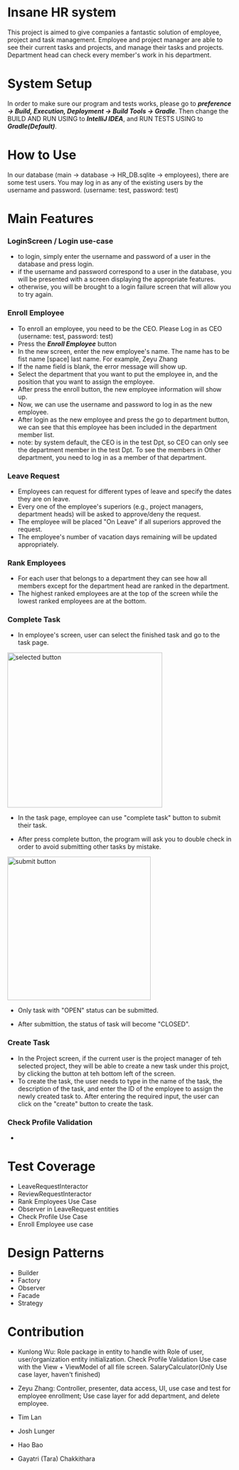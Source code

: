 # Insane HR system

This project is aimed to give companies a fantastic solution of employee, project and task management. Employee and project manager are able to see their current tasks and projects, and manage their tasks and projects. Department head can check every member's work in his department. 

# System Setup

In order to make sure our program and tests works, please go to ***preference -> Build, Execution, Deployment -> Build Tools -> Gradle***.
Then change the BUILD AND RUN USING to ***IntelliJ IDEA***, and RUN TESTS USING to ***Gradle(Default)***.


# How to Use

In our database (main -> database -> HR_DB.sqlite -> employees), there are some test users. 
You may log in as any of the existing users by the username and password. (username: test, password: test)

# Main Features

### LoginScreen / Login use-case
  - to login, simply enter the username and password of a user in the database and press login.
  - if the username and password correspond to a user in the database, you will be presented with a screen displaying the appropriate features.
  - otherwise, you will be brought to a login failure screen that will allow you to try again.

### Enroll Employee
  - To enroll an employee, you need to be the CEO. Please Log in as CEO (username: test, password: test)
  - Press the ***Enroll Employee*** button
  - In the new screen, enter the new employee's name. The name has to be fist name [space] last name. For example, Zeyu Zhang
  - If the name field is blank, the error message will show up.
  - Select the department that you want to put the employee in, and the position that you want to assign the employee.
  - After press the enroll button, the new employee information will show up.
  - Now, we can use the username and password to log in as the new employee.
  - After login as the new employee and press the go to department button, we can see that this employee has been included in the department member list.
  - note: by system default, the CEO is in the test Dpt, so CEO can only see the department member in the test Dpt. To see the members in Other department, you need to log in as a member of that department. 

### Leave Request
- Employees can request for different types of leave and specify the dates they are on leave.
- Every one of the employee's superiors (e.g., project managers, department heads) will be asked to approve/deny the request.
- The employee will be placed "On Leave" if all superiors approved the request.
- The employee's number of vacation days remaining will be updated appropriately.

### Rank Employees
- For each user that belongs to a department they can see how all members except for the department head are ranked in the department. 
- The highest ranked employees are at the top of the screen while the lowest ranked employees are at the bottom.

### Complete Task
- In employee's screen, user can select the finished task and go to the task page.
<img width="348" alt="selected button" src="https://user-images.githubusercontent.com/98726309/206615126-ec191ff2-123f-435e-aaa5-fc1ac216371b.png">

- In the task page, employee can use "complete task" button to submit their task.

- After press complete button, the program will ask you to double check in order to avoid submitting other tasks by mistake.
<img width="322" alt="submit button" src="https://user-images.githubusercontent.com/98726309/206615561-6ca2e178-b5b7-4f1c-9018-af10f47f0113.png">

- Only task with "OPEN" status can be submitted.

- After submittion, the status of task will become "CLOSED".

### Create Task
- In the Project screen, if the current user is the project manager of teh selected project, they will be able to create a new task under this projct, by clicking the button at teh bottom left of the screen.
- To create the task, the user needs to type in the name of the task, the description of the task, and enter the ID of the employee to assign the newly created task to. After entering the required input, the user can click on the "create" button to create the task.

### Check Profile Validation
- 

# Test Coverage

-  LeaveRequestInteractor
-  ReviewRequestInteractor
-  Rank Employees Use Case
-  Observer in LeaveRequest entities
-  Check Profile Use Case
-  Enroll Employee use case


# Design Patterns

-  Builder
-  Factory
-  Observer
-  Facade
-  Strategy

# Contribution

-  Kunlong Wu: Role package in entity to handle with Role of user, user/organization entity initialization. Check Profile Validation Use case with the View + ViewModel of all file screen. SalaryCalculator(Only Use case layer, haven't finished)

-  Zeyu Zhang: Controller, presenter, data access, UI, use case and test for employee enrollment; Use case layer for add department, and delete employee. 
-  Tim Lan
-  Josh Lunger
-  Hao Bao
-  Gayatri (Tara) Chakkithara

